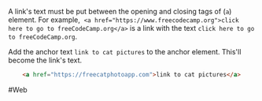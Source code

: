 A link's text must be put between the opening and closing tags of (`a`) element. 
For example,  `<a href="https://www.freecodecamp.org">click here to go to freeCodeCamp.org</a>` is a link with the text `click here to go to freeCodeCamp.org`.

Add the anchor text `link to cat pictures` to the anchor element. This'll become the link's text.

```html
    <a href="https://freecatphotoapp.com">link to cat pictures</a>
```



#Web